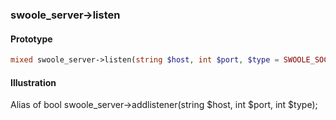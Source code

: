 ### swoole_server->listen

#### Prototype

```php
mixed swoole_server->listen(string $host, int $port, $type = SWOOLE_SOCK_TCP);
```

#### Illustration

Alias of bool swoole_server->addlistener(string $host, int $port, int $type);
